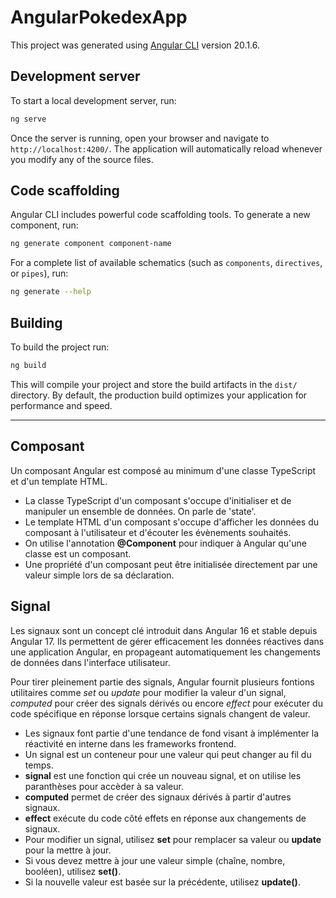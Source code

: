 # AngularPokedexApp

This project was generated using [Angular CLI](https://github.com/angular/angular-cli) version 20.1.6.

## Development server

To start a local development server, run:

```bash
ng serve
```

Once the server is running, open your browser and navigate to `http://localhost:4200/`. The application will automatically reload whenever you modify any of the source files.

## Code scaffolding

Angular CLI includes powerful code scaffolding tools. To generate a new component, run:

```bash
ng generate component component-name
```

For a complete list of available schematics (such as `components`, `directives`, or `pipes`), run:

```bash
ng generate --help
```

## Building

To build the project run:

```bash
ng build
```

This will compile your project and store the build artifacts in the `dist/` directory. By default, the production build optimizes your application for performance and speed.

-----

## Composant

Un composant Angular est composé au minimum d'une classe TypeScript et d'un template HTML.
- La classe TypeScript d'un composant s'occupe d'initialiser et de manipuler un ensemble de données. On parle de 'state'.
- Le template HTML d'un composant s'occupe d'afficher les données du composant à l'utilisateur et d'écouter les évènements souhaités.
- On utilise l'annotation **@Component** pour indiquer à Angular qu'une classe est un composant.
- Une propriété d'un composant peut être initialisée directement par une valeur simple lors de sa déclaration.

## Signal

Les signaux sont un concept clé introduit dans Angular 16 et stable depuis Angular 17. Ils permettent de gérer efficacement les données réactives dans une application Angular, en propageant automatiquement les changements de données dans l'interface utilisateur.

Pour tirer pleinement partie des signals, Angular fournit plusieurs fontions utilitaires comme *set* ou *update* pour modifier la valeur d'un signal, *computed* pour créer des signals dérivés ou encore *effect* pour exécuter du code spécifique en réponse lorsque certains signals changent de valeur.

- Les signaux font partie d'une tendance de fond visant à implémenter la réactivité en interne dans les frameworks frontend.
- Un signal est un conteneur pour une valeur qui peut changer au fil du temps.
- **signal** est une fonction qui crée un nouveau signal, et on utilise les paranthèses pour accèder à sa valeur.
- **computed** permet de créer des signaux dérivés à partir d'autres signaux.
- **effect** exécute du code côté effets en réponse aux changements de signaux.
- Pour modifier un signal, utilisez **set** pour remplacer sa valeur ou **update** pour la mettre à jour.
- Si vous devez mettre à jour une valeur simple (chaîne, nombre, booléen), utilisez **set()**.
- Si la nouvelle valeur est basée sur la précédente, utilisez **update()**.